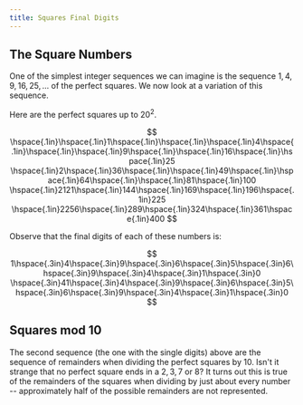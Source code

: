 ```yaml
---
title: Squares Final Digits
---
```


## The Square Numbers

One of the simplest integer sequences we can imagine is the sequence $1, 4, 9,
16, 25, ...$ of the perfect squares.  We now look at a variation of this sequence.

Here are the perfect squares up to $20^2$.

$$
\hspace{.1in}\hspace{.1in}1\hspace{.1in}\hspace{.1in}\hspace{.1in}4\hspace{.1in}\hspace{.1in}\hspace{.1in}9\hspace{.1in}\hspace{.1in}16\hspace{.1in}\hspace{.1in}25
\hspace{.1in}2\hspace{.1in}36\hspace{.1in}\hspace{.1in}49\hspace{.1in}\hspace{.1in}64\hspace{.1in}\hspace{.1in}81\hspace{.1in}100
\hspace{.1in}2121\hspace{.1in}144\hspace{.1in}169\hspace{.1in}196\hspace{.1in}225
\hspace{.1in}2256\hspace{.1in}289\hspace{.1in}324\hspace{.1in}361\hspace{.1in}400
$$

Observe that the final digits of each of these numbers is:

$$
1\hspace{.3in}4\hspace{.3in}9\hspace{.3in}6\hspace{.3in}5\hspace{.3in}6\hspace{.3in}9\hspace{.3in}4\hspace{.3in}1\hspace{.3in}0
\hspace{.3in}41\hspace{.3in}4\hspace{.3in}9\hspace{.3in}6\hspace{.3in}5\hspace{.3in}6\hspace{.3in}9\hspace{.3in}4\hspace{.3in}1\hspace{.3in}0
$$

## Squares mod 10

The second sequence (the one with the single digits) above are the sequence of
remainders when dividing the perfect squares by 10.   Isn't it strange that no
perfect square ends in a $2, 3, 7$ or $8$?  It turns out this is true of the
remainders of the squares when dividing by just about every number --
approximately half of the possible remainders are not represented.
